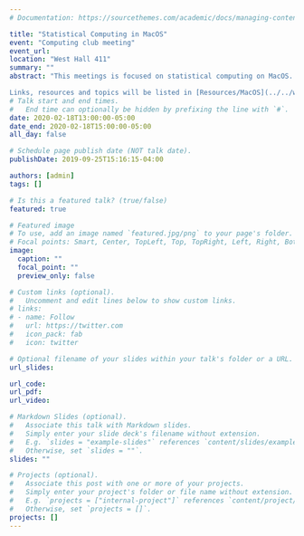 ```yaml
---
# Documentation: https://sourcethemes.com/academic/docs/managing-content/

title: "Statistical Computing in MacOS"
event: "Computing club meeting"
event_url:
location: "West Hall 411"
summary: ""
abstract: "This meetings is focused on statistical computing on MacOS. Potential topics include setting up Homebrew, LaTeX, R, the terminal, and other essential components in a statistician's workflow.

Links, resources and topics will be listed in [Resources/MacOS](../../workshops/resources/macos)"
# Talk start and end times.
#   End time can optionally be hidden by prefixing the line with `#`.
date: 2020-02-18T13:00:00-05:00
date_end: 2020-02-18T15:00:00-05:00
all_day: false

# Schedule page publish date (NOT talk date).
publishDate: 2019-09-25T15:16:15-04:00

authors: [admin]
tags: []

# Is this a featured talk? (true/false)
featured: true

# Featured image
# To use, add an image named `featured.jpg/png` to your page's folder. 
# Focal points: Smart, Center, TopLeft, Top, TopRight, Left, Right, BottomLeft, Bottom, BottomRight.
image:
  caption: ""
  focal_point: ""
  preview_only: false

# Custom links (optional).
#   Uncomment and edit lines below to show custom links.
# links:
# - name: Follow
#   url: https://twitter.com
#   icon_pack: fab
#   icon: twitter

# Optional filename of your slides within your talk's folder or a URL.
url_slides:

url_code:
url_pdf:
url_video:

# Markdown Slides (optional).
#   Associate this talk with Markdown slides.
#   Simply enter your slide deck's filename without extension.
#   E.g. `slides = "example-slides"` references `content/slides/example-slides.md`.
#   Otherwise, set `slides = ""`.
slides: ""

# Projects (optional).
#   Associate this post with one or more of your projects.
#   Simply enter your project's folder or file name without extension.
#   E.g. `projects = ["internal-project"]` references `content/project/deep-learning/index.md`.
#   Otherwise, set `projects = []`.
projects: []
---
```

